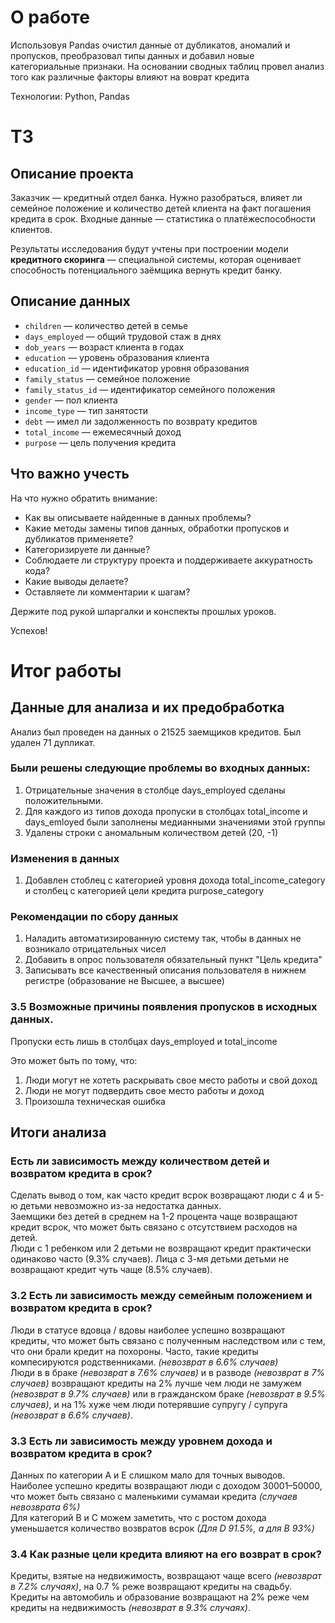 # О работе

Использовуя Pandas очистил данные от дубликатов, аномалий и пропусков, преобразовал типы данных и добавил новые категориальные признаки. На основании сводных таблиц провел анализ того как различные факторы влияют на воврат кредита

Технологии: Python, Pandas

# ТЗ

## Описание проекта

Заказчик — кредитный отдел банка. Нужно разобраться, влияет ли семейное положение и количество детей клиента на факт погашения кредита в срок. Входные данные — статистика о платёжеспособности клиентов.

Результаты исследования будут учтены при построении модели **кредитного скоринга** — специальной системы, которая оценивает способность потенциального заёмщика вернуть кредит банку.

## Описание данных

- `children` — количество детей в семье
- `days_employed` — общий трудовой стаж в днях
- `dob_years` — возраст клиента в годах
- `education` — уровень образования клиента
- `education_id` — идентификатор уровня образования
- `family_status` — семейное положение
- `family_status_id` — идентификатор семейного положения
- `gender` — пол клиента
- `income_type` — тип занятости
- `debt` — имел ли задолженность по возврату кредитов
- `total_income` — ежемесячный доход
- `purpose` — цель получения кредита

## Что важно учесть

На что нужно обратить внимание:

- Как вы описываете найденные в данных проблемы?
- Какие методы замены типов данных, обработки пропусков и дубликатов применяете?
- Категоризируете ли данные?
- Соблюдаете ли структуру проекта и поддерживаете аккуратность кода?
- Какие выводы делаете?
- Оставляете ли комментарии к шагам?

Держите под рукой шпаргалки и конспекты прошлых уроков.

Успехов!


# Итог работы

## Данные для анализа и их предобработка

Анализ был проведен на данных о 21525 заемщиков кредитов. Был удален 71 дупликат.

### Были решены следующие проблемы во входных данных:

1. Отрицательные значения в столбце days_employed сделаны положительными.
2. Для каждого из типов дохода пропуски в столбцах total_income и days_emloyed были заполнены медианными значениями этой группы
3. Удалены строки с аномальным количеством детей (20, -1)

### Изменения в данных

1. Добавлен стоблец с категорией уровня дохода total_income_category и столбец с категорией цели кредита purpose_category

### Рекомендации по сбору данных

1. Наладить автоматизированную систему так, чтобы в данных не возникало отрицательных чисел
2. Добавить в опрос пользователя обязательный пункт "Цель кредита"
3. Записывать все качественный описания пользователя в нижнем регистре (образование не Высшее, а высшее)

### 3.5 Возможные причины появления пропусков в исходных данных.

Пропуски есть лишь в столбцах days_employed и total_income

Это может быть по тому, что:

1. Люди могут не хотеть раскрывать свое место работы и свой доход
2. Люди не могут подвердить свое место работы и доход
3. Произошла техническая ошибка

## Итоги анализа

### Есть ли зависимость между количеством детей и возвратом кредита в срок?

Сделать вывод о том, как часто кредит всрок возвращают люди с 4 и 5-ю детьми невозможно из-за недостатка данных.  
Заемщики без детей в среднем на 1-2 процента чаще возвращают кредит всрок, что может быть связано с отсутствием расходов на детей.  
Люди с 1 ребенком или 2 детьми не возвращают кредит практически одинаково часто (9.3% случаев). Лица с 3-мя детьми детьми не возвращают кредит чуть чаще (8.5% случаев).

### 3.2 Есть ли зависимость между семейным положением и возвратом кредита в срок?

Люди в статусе вдовца / вдовы наиболее успешно возвращают кредиты, что может быть связано с полученным наследством или с тем, что они брали кредит на похороны. Часто, такие кредиты компесируются родственниками. _(невозврат в 6.6% случаев)_  
Люди в в браке _(невозврат в 7.6% случаев)_ и в разводе _(невозврат в 7% случаев)_ возвращают кредиты на 2% лучше чем люди не замужем _(невозврат в 9.7% случаев)_ или в гражданском браке _(невозврат в 9.5% случаев)_, и на 1% хуже чем люди потерявшие супругу / супруга _(невозврат в 6.6% случаев)_.

### 3.3 Есть ли зависимость между уровнем дохода и возвратом кредита в срок?

Данных по категории А и Е слишком мало для точных выводов. Наиболее успешно кредиты возвращают люди с доходом 30001–50000, что может быть связано с маленькими сумамаи кредита _(случаев невозврата 6%)_  
Для категорий B и C можем заметить, что с ростом дохода уменьшается количество возвратов всрок _(Для D 91.5%, а для B 93%)_

### 3.4 Как разные цели кредита влияют на его возврат в срок?

Кредиты, взятые на недвижимость, возвращают чаще всего _(невозврат в 7.2% случаях)_, на 0.7 % реже возвращают кредиты на свадьбу. Кредиты на автомобиль и образование возвращают на 2% реже чем кредиты на недвижимость _(невозврат в 9.3% случаях)_.

